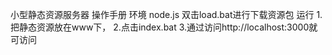 <!--
 * @Description: Do not edit
 * @Github: https://github.com/lanweipeng
 * @Author: lwp
 * @Date: 2019-10-17 15:47:43
 * @LastEditors: lwp
 * @LastEditTime: 2019-10-17 16:43:55
 -->
小型静态资源服务器
操作手册
环境
node.js
双击load.bat进行下载资源包
运行
1.把静态资源放在www下，
2.点击index.bat
3.通过访问http://localhost:3000就可访问